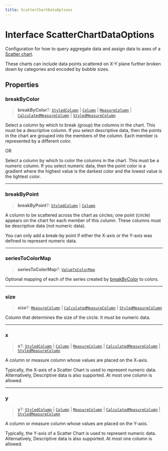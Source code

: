 ```yaml
---
title: ScatterChartDataOptions
---
```


# Interface ScatterChartDataOptions

Configuration for how to query aggregate data and assign data
to axes of a [Scatter chart](../type-aliases/type-alias.ScatterChartType.md).

These charts can include data points scattered on X-Y plane further broken down by categories
and encoded by bubble sizes.

## Properties

### breakByColor

> **breakByColor**?: [`StyledColumn`](interface.StyledColumn.md) \| [`Column`](../../sdk-data/interfaces/interface.Column.md) \| [`MeasureColumn`](../../sdk-data/interfaces/interface.MeasureColumn.md) \| [`CalculatedMeasureColumn`](../../sdk-data/interfaces/interface.CalculatedMeasureColumn.md) \| [`StyledMeasureColumn`](interface.StyledMeasureColumn.md)

Select a column by which to break (group) the columns in the chart.
This must be a descriptive column. If you select descriptive data,
then the points in the chart are grouped into the members of the column.
Each member is represented by a different color.

OR

Select a column by which to color the columns in the chart.
This must be a numeric column. If you select numeric data,
then the point color is a gradient where the highest value is
the darkest color and the lowest value is the lightest color.

***

### breakByPoint

> **breakByPoint**?: [`StyledColumn`](interface.StyledColumn.md) \| [`Column`](../../sdk-data/interfaces/interface.Column.md)

A column to be scattered across the chart as circles;
one point (circle) appears on the chart for each member of this column.
These columns must be descriptive data (not numeric data).

You can only add a break-by point if either the X-axis or the Y-axis was defined to represent numeric data.

***

### seriesToColorMap

> **seriesToColorMap**?: [`ValueToColorMap`](../type-aliases/type-alias.ValueToColorMap.md)

Optional mapping of each of the series created by [breakByColor](interface.ScatterChartDataOptions.md#breakbycolor) to colors.

***

### size

> **size**?: [`MeasureColumn`](../../sdk-data/interfaces/interface.MeasureColumn.md) \| [`CalculatedMeasureColumn`](../../sdk-data/interfaces/interface.CalculatedMeasureColumn.md) \| [`StyledMeasureColumn`](interface.StyledMeasureColumn.md)

Column that determines the size of the circle. It must be numeric data.

***

### x

> **x**?: [`StyledColumn`](interface.StyledColumn.md) \| [`Column`](../../sdk-data/interfaces/interface.Column.md) \| [`MeasureColumn`](../../sdk-data/interfaces/interface.MeasureColumn.md) \| [`CalculatedMeasureColumn`](../../sdk-data/interfaces/interface.CalculatedMeasureColumn.md) \| [`StyledMeasureColumn`](interface.StyledMeasureColumn.md)

A column or measure column whose values are placed on the X-axis.

Typically, the X-axis of a Scatter Chart is used to represent numeric data.
Alternatively, Descriptive data is also supported. At most one column is allowed.

***

### y

> **y**?: [`StyledColumn`](interface.StyledColumn.md) \| [`Column`](../../sdk-data/interfaces/interface.Column.md) \| [`MeasureColumn`](../../sdk-data/interfaces/interface.MeasureColumn.md) \| [`CalculatedMeasureColumn`](../../sdk-data/interfaces/interface.CalculatedMeasureColumn.md) \| [`StyledMeasureColumn`](interface.StyledMeasureColumn.md)

A column or measure column whose values are placed on the Y-axis.

Typically, the Y-axis of a Scatter Chart is used to represent numeric data.
Alternatively, Descriptive data is also supported. At most one column is allowed.
